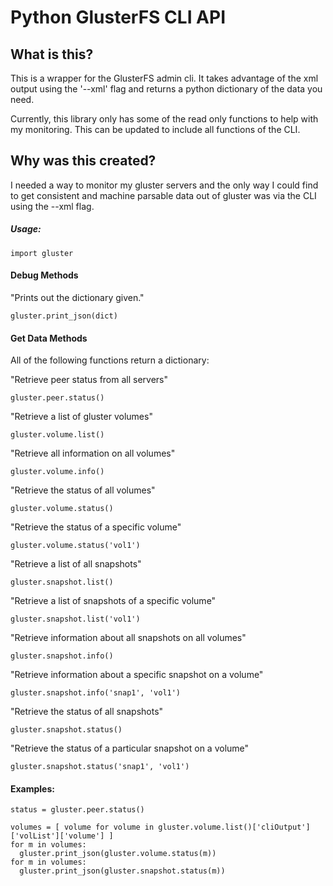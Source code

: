 Python GlusterFS CLI API
========================

## What is this?
This is a wrapper for the GlusterFS admin cli. It takes advantage of the xml output using the '--xml' flag
and returns a python dictionary of the data you need.

Currently, this library only has some of the read only functions to help with my monitoring.
This can be updated to include all functions of the CLI.


## Why was this created?
I needed a way to monitor my gluster servers and the only way I could find to get consistent and machine
parsable data out of gluster was via the CLI using the --xml flag.



##### Usage:

```import gluster```


#### Debug Methods

"Prints out the dictionary given."

```gluster.print_json(dict)```


#### Get Data Methods
All of the following functions return a dictionary:

"Retrieve peer status from all servers"

```gluster.peer.status()```

"Retrieve a list of gluster volumes"

```gluster.volume.list()```

"Retrieve all information on all volumes"

```gluster.volume.info()```

"Retrieve the status of all volumes"

```gluster.volume.status()```

"Retrieve the status of a specific volume"

```gluster.volume.status('vol1')```

"Retrieve a list of all snapshots"

```gluster.snapshot.list()```

"Retrieve a list of snapshots of a specific volume"

```gluster.snapshot.list('vol1')```

"Retrieve information about all snapshots on all volumes"

```gluster.snapshot.info()```

"Retrieve information about a specific snapshot on a volume"

```gluster.snapshot.info('snap1', 'vol1')```

"Retrieve the status of all snapshots"

```gluster.snapshot.status()```

"Retrieve the status of a particular snapshot on a volume"

```gluster.snapshot.status('snap1', 'vol1')```



#### Examples:
```status = gluster.peer.status()```

    volumes = [ volume for volume in gluster.volume.list()['cliOutput']['volList']['volume'] ]
    for m in volumes:
      gluster.print_json(gluster.volume.status(m))
    for m in volumes:
      gluster.print_json(gluster.snapshot.status(m))

